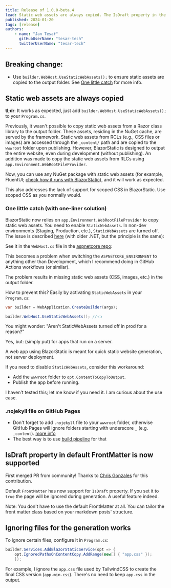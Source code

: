 ```yaml
---
title: Release of 1.0.0-beta.4
lead: Static web assets are always copied. The IsDraft property in the default FrontMatter is now supported. 
published: 2024-01-20
tags: [release]
authors:
    - name: "Jan Tesař"
      gitHubUserName: "tesar-tech"
      twitterUserName: "tesar-tech"
---
```


## Breaking change:

- Use `builder.WebHost.UseStaticWebAssets();` to ensure static assets are copied to the output folder. See [One little catch](#one-little-catch-with-one-liner-solution) for more info.

## Static web assets are always copied

**tl;dr**: It works as expected, just add `builder.WebHost.UseStaticWebAssets();` to your `Program.cs`.

Previously, it wasn't possible to copy static web assets from a Razor class library to the output folder. These assets, residing in the NuGet cache, are served by the framework. Static web assets from RCLs (e.g., CSS files or images) are accessed through the `_content/` path and are copied to the `wwwroot` folder upon publishing. However, BlazorStatic is designed to output the entire website, even during development (without publishing). An addition was made to copy the static web assets from RLCs using `app.Environment.WebRootFileProvider`.

Now, you can use any NuGet package with static web assets (for example, FluentUI; [check how it runs with BlazorStatic](/docs/componentlibs)), and it will work as expected.

This also addresses the lack of support for scoped CSS in BlazorStatic. Use scoped CSS as you normally would.

### One little catch (with one-liner solution)
BlazorStatic now relies on `app.Environment.WebRootFileProvider` to copy static web assets. You need to enable `StaticWebAssets`. In non-dev environments (Staging, Production, etc.), `StaticWebAssets` are turned off. The issue is described [here](https://dev.to/j_sakamoto/how-to-deal-with-the-http-404-content-foo-bar-css-not-found-when-using-razor-component-package-on-asp-net-core-blazor-app-aai) (with older .NET, but the principle is the same):

See it in the `WebHost.cs` file in the [aspnetcore repo](https://github.com/dotnet/aspnetcore/blob/cc9cff31eb828f5849c07afc46b08baeda42b399/src/DefaultBuilder/src/WebHost.cs#L221):

This becomes a problem when switching the `ASPNETCORE_ENVIRONMENT` to anything other than Development, which I recommend doing in GitHub Actions workflows (or similar).

The problem results in missing static web assets (CSS, images, etc.) in the output folder.

How to prevent this? Easily by activating `StaticWebAssets` in your `Program.cs`:

```csharp
var builder = WebApplication.CreateBuilder(args);

builder.WebHost.UseStaticWebAssets(); //👈
```
You might wonder: "Aren't StaticWebAssets turned off in prod for a reason?"

Yes, but: (simply put) for apps that run on a server.

A web app using BlazorStatic is meant for quick static website generation, not server deployment.

If you need to disable `StaticWebAssets`, consider this workaround:

- Add the `wwwroot` folder to `opt.ContentToCopyToOutput`.
- Publish the app before running.

I haven't tested this; let me know if you need it. I am curious about the use case.

### .nojekyll file on GitHub Pages
- Don't forget to add `.nojekyll` file to your `wwwroot` folder, otherwise GitHub Pages will ignore folders starting with
  underscore `_` (e.g. `_content`). [more info](https://github.blog/2009-12-29-bypassing-jekyll-on-github-pages/)
- The best way is to use [build pipeline](https://github.com/tesar-tech/BlazorStaticMinimalBlog/blob/master/.github/workflows/publish-to-ghpages-and-nuget.yml) for that


## IsDraft property in default FrontMatter is now supported

First merged PR from community! Thanks to [Chris Gonzales](https://github.com/chrisg32) for this contribution.

Default `FrontMatter` has now support for `IsDraft` property.
If you set it to `true` the page will be ignored during generation. A useful feature indeed.

Note: You don't have to use the default FrontMatter at all.
You can tailor the front matter class based on your markdown posts' structure.  

## Ignoring files for the generation works

To ignore certain files, configure it in `Program.cs`:

```csharp
builder.Services.AddBlazorStaticService(opt => {
    opt.IgnoredPathsOnContentCopy.AddRange(new[] { "app.css" });
    });
```

For example, I ignore the `app.css` file used by TailwindCSS to create the final CSS version (`app.min.css`).
There's no need to keep `app.css` in the output.

